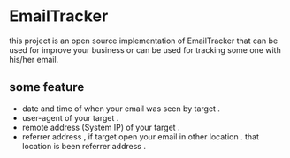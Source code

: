 # EmailTracker
this project is an open source implementation of EmailTracker that can be used for improve your business or can be used for tracking some one with his/her email.

## some feature
* date and time of when your email was seen by target .
* user-agent of your target .
* remote address (System IP) of your target .
* referrer address , if target open your email in other location . that location is been referrer address . 

